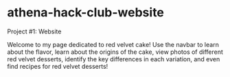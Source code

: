 # athena-hack-club-website
Project #1: Website

Welcome to my page dedicated to red velvet cake! Use the navbar to learn about the flavor, learn about the origins of the cake, view photos of different red velvet desserts, identify the key differences in each variation, and even find recipes for red velvet desserts!
